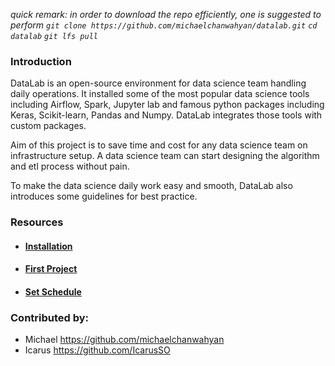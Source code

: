 *quick remark: in order to download the repo efficiently, one is suggested to perform 
`git clone https://github.com/michaelchanwahyan/datalab.git`
`cd datalab`
`git lfs pull`*

### Introduction

DataLab is an open-source environment for data science team handling daily operations. It installed some of the most popular data science tools including Airflow, Spark, Jupyter lab and famous python packages including Keras, Scikit-learn, Pandas and Numpy. DataLab integrates those tools with custom packages. 

Aim of this project is to save time and cost for any data science team on infrastructure setup. A data science team can start designing the algorithm and etl process without pain.

To make the data science daily work easy and smooth, DataLab also introduces some guidelines for best practice.

### Resources
- #### [Installation](https://github.com/michaelchanwahyan/datalab/wiki/Installation)
- #### [First Project](https://github.com/michaelchanwahyan/datalab/wiki/First-project)
- #### [Set Schedule](https://github.com/michaelchanwahyan/datalab/wiki/Set-Schedule)

### Contributed by:

- Michael https://github.com/michaelchanwahyan
- Icarus https://github.com/IcarusSO
